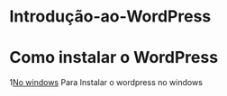 # Introdução-ao-WordPress


# Como instalar o WordPress
1[No windows](#Windows)
Para Instalar o wordpress no windows
